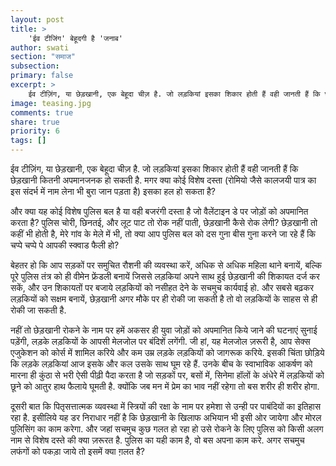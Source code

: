 ```yaml
---
layout: post
title: >
    'ईव टीजिंग' बेहूदगी है 'जनाब'
author: swati
section: "समाज"
subsection:
primary: false
excerpt: >
    ईव टीज़िंग, या छेड़खानी, एक बेहूदा चीज़ है. जो लड़कियां इसका शिकार होती हैं वही जानती हैं कि छेड़खानी कितनी अपमानजनक हो सकती है. मगर क्या कोई विशेष दस्ता (रोमियो जैसे कालजयी पात्र का इस संदर्भ में नाम लेना भी बुरा जान पड़ता है) इसका हल हो सकता है?
image: teasing.jpg
comments: true
share: true
priority: 6
tags: []
---
```


ईव टीज़िंग, या छेड़खानी, एक बेहूदा चीज़ है. जो लड़कियां इसका शिकार होती हैं वही जानती हैं कि छेड़खानी कितनी अपमानजनक हो सकती है. मगर क्या कोई विशेष दस्ता (रोमियो जैसे कालजयी पात्र का इस संदर्भ में नाम लेना भी बुरा जान पड़ता है) इसका हल हो सकता है?

और क्या यह कोई विशेष पुलिस बल है या वही बजरंगी दस्ता है जो वैलेंटाइन डे पर जोड़ों को अपमानित करता है? पुलिस चोरी, छिनतई, और लूट पाट तो रोक नहीं पाती, छेड़खानी कैसे रोक लेगी? छेड़खानी तो कहीं भी होती है, मेरे गांव के मेले में भी, तो क्या आप पुलिस बल को दस गुना बीस गुना करने जा रहे हैं कि चप्पे चप्पे पे आपकी स्क्वाड फैली हो?

बेहतर हो कि आप सड़कों पर समुचित रौशनी की व्यवस्था करें, अधिक से अधिक महिला थाने बनायें, बल्कि पूरे पुलिस तंत्र को ही वीमेन फ्रेंडली बनायें जिससे लड़कियां अपने साथ हुई छेड़खानी की शिकायत दर्ज कर सकें, और उन शिकायतों पर बजाये लड़कियों को नसीहत देने के सचमुच कार्यवाई हो. और सबसे बढ़कर लड़कियों को सक्षम बनायें, छेड़खानी अगर मौके पर ही रोकी जा सकती है तो वो लड़कियों के साहस से ही रोकी जा सकती है.

नहीं तो छेड़खानी रोकने के नाम पर हमें अकसर ही युवा जोड़ों को अपमानित किये जाने की घटनाएं सुनाई  पड़ेंगी, लड़के लड़कियों के आपसी मेलजोल पर बंदिशें लगेंगी. जी हां, यह मेलजोल ज़रूरी है, आप सेक्स एजुकेशन को कोर्स में शामिल करिये और कम उम्र लड़के लड़कियों को जागरूक करिये. इसकी चिंता छोड़िये कि लड़के लड़कियां आज इसके और कल उसके साथ घूम रहे हैं. उनके बीच के स्वाभाविक आकर्षण को मारना ही कुंठा से भरी ऐसी पीढ़ी पैदा करता है जो सड़कों पर, बसों में, सिनेमा हॉलों के अंधेरे में लड़कियों को छूने को आतुर हाथ फैलाये घूमती है. क्योंकि जब मन में प्रेम का भाव नहीं रहेगा तो बस शरीर ही शरीर होगा.

दूसरी बात कि पितृसत्तात्मक व्यवस्था में स्त्रियों की रक्षा के नाम पर हमेशा से उन्ही पर पाबंदियों का इतिहास रहा है. इसीलिये यह डर निराधार नहीं है कि छेड़खानी के खिलाफ अभियान भी इसी ओर जायेगा और मोरल पुलिसिंग का काम करेगा. और जहां सचमुच कुछ गलत हो रहा हो उसे रोकने के लिए पुलिस को किसी अलग नाम से विशेष दस्ते की क्या ज़रूरत है. पुलिस का यही काम है, वो बस अपना काम करे. अगर सचमुच लफंगों को पकड़ा जाये तो इसमें क्या ग़लत है?